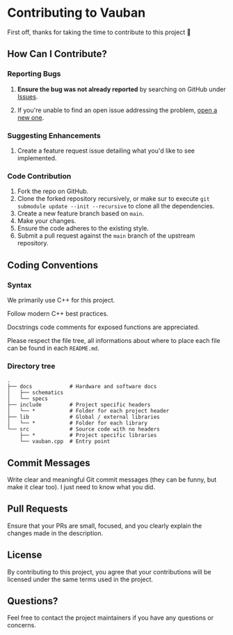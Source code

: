 # Contributing to Vauban

First off, thanks for taking the time to contribute to this project 🥳

## How Can I Contribute?

### Reporting Bugs

1. **Ensure the bug was not already reported** by searching on GitHub under [Issues](https://github.com/gregoire-badiche/vauban/issues).

2. If you're unable to find an open issue addressing the problem, [open a new one](https://github.com/gregoire-badiche/vauban/issues/new).

### Suggesting Enhancements

1. Create a feature request issue detailing what you'd like to see implemented.

### Code Contribution

1. Fork the repo on GitHub.
2. Clone the forked repository recursively, or make sur to execute `git submodule update --init --recursive` to clone all the dependencies.
3. Create a new feature branch based on `main`.
4. Make your changes.
5. Ensure the code adheres to the existing style.
6. Submit a pull request against the `main` branch of the upstream repository.

## Coding Conventions

### Syntax

We primarily use C++ for this project.

Follow modern C++ best practices.

Docstrings code comments for exposed functions are appreciated.

Please respect the file tree, all informations about where to place each file can be found in each `README.md`.

### Directory tree

```text
.
├── docs            # Hardware and software docs
│   ├── schematics
│   └── specs
├── include         # Project specific headers
│   └── *           # Folder for each project header
├── lib             # Global / external libraries
│   └── *           # Folder for each library
└── src             # Source code with no headers
    ├── *           # Project specific libraries
    └── vauban.cpp  # Entry point
```

## Commit Messages

Write clear and meaningful Git commit messages (they can be funny, but make it clear too).
I just need to know what you did.

## Pull Requests

Ensure that your PRs are small, focused, and you clearly explain the changes made in the description.

## License

By contributing to this project, you agree that your contributions will be licensed under the same terms used in the project.

## Questions?

Feel free to contact the project maintainers if you have any questions or concerns.
